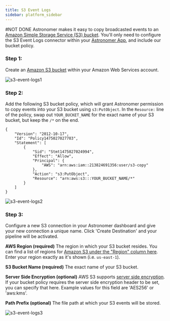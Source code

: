 ```yaml
---
title: S3 Event Logs
sidebar: platform_sidebar
---
```

#NOT DONE
Astronomer makes it easy to copy broadcasted events to an [Amazon Simple Storage Service (S3) bucket](https://aws.amazon.com/s3/).  You'll only need to configure the S3 Event Logs connector within your [Astronomer App](https://app.astronomer.io/), and include our bucket policy.

### Step 1: 
Create an [Amazon S3 bucket](https://aws.amazon.com/s3/) within your Amazon Web Services account. 

![s3-event-logs1](/1.0/assets/img/guides/streaming/clickstream/s3-event-logs/s3-event-logs1.png)

### Step 2:

Add the following S3 bucket policy, which will grant Astronomer permission to copy events into your S3 bucket using `s3:PutObject`.  In the `Resource:` line of the policy, swap out `YOUR_BUCKET_NAME` for the exact name of your S3 bucket, but keep the `/*` on the end.

```
{
    "Version": "2012-10-17",
    "Id": "Policy1475027027703",
    "Statement": [
        {
            "Sid": "Stmt1475027024994",
            "Effect": "Allow",
            "Principal": {
                "AWS": "arn:aws:iam::213824691356:user/s3-copy"
            },
            "Action": "s3:PutObject",
            "Resource": "arn:aws:s3:::YOUR_BUCKET_NAME/*"
        }
    ]
}

```
![s3-event-logs2](/1.0/assets/img/guides/streaming/clickstream/s3-event-logs/s3-event-logs2.gif)


### Step 3:
Configure a new S3 connection in your Astronomer dashboard and give your new connection a unique name. Click 'Create Destination' and your pipeline will be activated.

**AWS Region (required)**
The region in which your S3 bucket resides. You can find a list of regions for [Amazon S3 under the "Region" column here](http://docs.aws.amazon.com/general/latest/gr/rande.html#s3_region). Enter your region exactly as it's shown (i.e. `us-east-1`).

**S3 Bucket Name (required)**
The exact name of your S3 bucket.

**Server Side Encryption (optional)**
AWS S3 supports [server side encryption](http://docs.aws.amazon.com/AmazonS3/latest/dev/UsingServerSideEncryption.html). If your bucket policy requires the server side encryption header to be set, you can specify that here. Example values for this field are 'AES256' or 'aws:kms'.

**Path Prefix (optional)**
The file path at which your S3 events will be stored. 

![s3-event-logs3](/1.0/assets/img/guides/streaming/clickstream/s3-event-logs/s3-event-logs3.gif)

